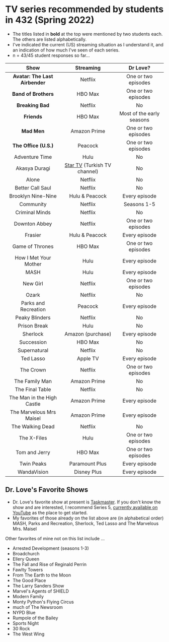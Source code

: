 # TV series recommended by students in 432 (Spring 2022)

- The titles listed in **bold** at the top were mentioned by two students each. The others are listed alphabetically.
- I've indicated the current (US) streaming situation as I understand it, and an indication of how much I've seen of each series.
- n = 43/45 student responses so far...

Show | Streaming | Dr Love? 
:----------: | :--------: | :-----:
**Avatar: The Last Airbender** | Netflix | One or two episodes
**Band of Brothers** | HBO Max | One or two episodes
**Breaking Bad** | Netflix | No
**Friends** | HBO Max | Most of the early seasons
**Mad Men** | Amazon Prime | One or two episodes
**The Office (U.S.)** | Peacock | One or two episodes
Adventure Time | Hulu | No
Akasya Duragi | [Star TV](https://www.startv.com.tr/arama-sonuclari?q=akasya%20duragi) (Turkish TV channel) | No
Alone | Netflix | No
Better Call Saul | Netflix | No
Brooklyn Nine-Nine | Hulu & Peacock | Every episode
Community | Netflix | Seasons 1-5
Criminal Minds | Netflix | No
Downton Abbey | Netflix | One or two episodes
Frasier | Hulu & Peacock | Every episode
Game of Thrones | HBO Max | One or two episodes
How I Met Your Mother | Hulu | Every episode
MASH | Hulu | Every episode
New Girl | Netflix | One or two episodes
Ozark | Netflix | No
Parks and Recreation | Peacock | Every episode
Peaky Blinders | Netflix | No
Prison Break | Hulu | No
Sherlock | Amazon (purchase) | Every episode
Succession | HBO Max | No
Supernatural | Netflix | No
Ted Lasso | Apple TV | Every episode
The Crown | Netflix | One or two episodes
The Family Man | Amazon Prime | No
The Final Table | Netflix | No
The Man in the High Castle | Amazon Prime | Every episode
The Marvelous Mrs Maisel | Amazon Prime | Every episode
The Walking Dead | Netflix | No
The X-Files | Hulu | One or two episodes
Tom and Jerry | HBO Max | One or two episodes
Twin Peaks | Paramount Plus | Every episode
WandaVision | Disney Plus | Every episode

## Dr. Love's Favorite Shows

- Dr. Love's favorite show at present is [Taskmaster](https://en.wikipedia.org/wiki/Taskmaster_(TV_series)). If you don't know the show and are interested, I recommend Series 5, [currently available on YouTube](https://www.youtube.com/watch?v=5PmmtbBgNLI&list=PLRWvNQVqAeWL5JRKdVCRYY0ONc5n0qWLg) as the place to get started.
- My favorites of those already on the list above are (in alphabetical order) MASH, Parks and Recreation, Sherlock, Ted Lasso and The Marvelous Mrs. Maisel

Other favorites of mine not on this list include ...

- Arrested Development (seasons 1-3)
- Broadchurch
- Ellery Queen
- The Fall and Rise of Reginald Perrin
- Fawlty Towers
- From The Earth to the Moon
- The Good Place
- The Larry Sanders Show
- Marvel's Agents of SHIELD
- Modern Family
- Monty Python's Flying Circus
- much of The Newsroom
- NYPD Blue
- Rumpole of the Bailey
- Sports Night
- 30 Rock 
- The West Wing
